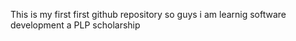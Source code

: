 This is my first first github repository so guys i am learnig software development a PLP scholarship
